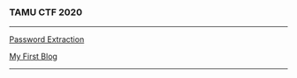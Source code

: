 ### TAMU CTF 2020
---
[Password Extraction](Tamu2020/PasswordExtraction.md)

[My First Blog](Tamu2020/MyFirstBlog.md)

---